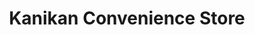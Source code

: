 ---
title: "Kanikan Convenience Store"
url: /leamington-spa/kanikan-convenience-store/
shop: convenience
---